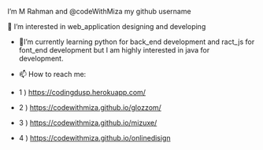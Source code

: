 I’m M Rahman and @codeWithMiza my github username


👀 I’m interested in web_application designing and developing
- 🔭I’m currently learning python for back_end development and ract_js for font_end development but I am highly interested in java for development.

- 📫 How to reach me:
-  1 )  https://codingdusp.herokuapp.com/
-  2 )  https://codewithmiza.github.io/glozzom/
-  3 )  https://codewithmiza.github.io/mizuxe/
-  4 )  https://codewithmiza.github.io/onlinedisign



 

<!--
- 🌱 I’m currently learning ...
- 👯 I’m looking to collaborate on ...
- 🤔 I’m looking for help with ...
- 💬 Ask me about ...



**codeWithMiza/codeWithMiza** is a ✨ _special_ ✨ repository because its `README.md` (this file) appears on your GitHub profile.

Here are some ideas to get you started:
- 😄 Pronouns: ...
- ⚡ Fun fact: ...
-->










